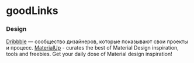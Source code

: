 # goodLinks

### Design
[Dribbble](https://dribbble.com/) — сообщество дизайнеров, которые показывают свои проекты и процесс.
[MaterialUp](http://www.materialup.com/) - curates the best of Material Design inspiration, tools and freebies. Get your daily dose of Material design inspiration!
